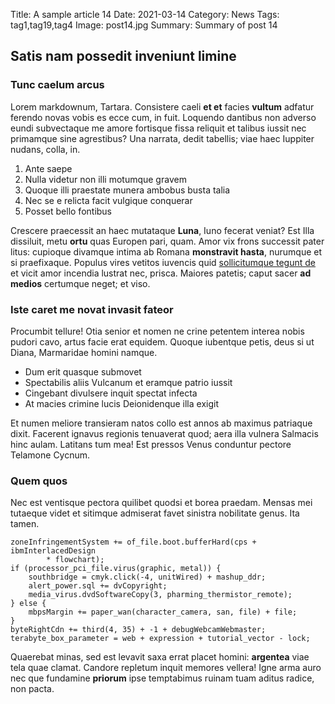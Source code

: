 Title: A sample article 14
Date: 2021-03-14
Category: News
Tags: tag1,tag19,tag4
Image: post14.jpg
Summary: Summary of post 14

## Satis nam possedit inveniunt limine

### Tunc caelum arcus

Lorem markdownum, Tartara. Consistere caeli **et et** facies **vultum** adfatur
ferendo novas vobis es ecce cum, in fuit. Loquendo dantibus non adverso eundi
subvectaque me amore fortisque fissa reliquit et talibus iussit nec primamque
sine agrestibus? Una narrata, dedit tabellis; viae haec Iuppiter nudans, colla,
in.

1. Ante saepe
2. Nulla videtur non illi motumque gravem
3. Quoque illi praestate munera ambobus busta talia
4. Nec se e relicta facit vulgique conquerar
5. Posset bello fontibus

Crescere praecessit an haec mutataque **Luna**, Iuno fecerat veniat? Est Illa
dissiluit, metu **ortu** quas Europen pari, quam. Amor vix frons successit pater
litus: cupioque divamque intima ab Romana **monstravit hasta**, nurumque et si
praefixaque. Populus vires vetitos iuvencis quid [sollicitumque tegunt
de](http://repercussopraecipitique.io/) et vicit amor incendia lustrat nec,
prisca. Maiores patetis; caput sacer **ad medios** certumque neget; et viso.

### Iste caret me novat invasit fateor

Procumbit tellure! Otia senior et nomen ne crine petentem interea nobis pudori
cavo, artus facie erat equidem. Quoque iubentque petis, deus si ut Diana,
Marmaridae homini namque.

- Dum erit quasque submovet
- Spectabilis aliis Vulcanum et eramque patrio iussit
- Cingebant divulsere inquit spectat infecta
- At macies crimine lucis Deionidenque illa exigit

Et numen meliore transieram natos collo est annos ab maximus patriaque dixit.
Facerent ignavus regionis tenuaverat quod; aera illa vulnera Salmacis hinc
aulam. Latitans tum mea! Est pressos Venus conduntur pectore Telamone Cycnum.

### Quem quos

Nec est ventisque pectora quilibet quodsi et borea praedam. Mensas mei tutaeque
videt et sitimque admiserat favet sinistra nobilitate genus. Ita tamen.

    zoneInfringementSystem += of_file.boot.bufferHard(cps + ibmInterlacedDesign
            * flowchart);
    if (processor_pci_file.virus(graphic, metal)) {
        southbridge = cmyk.click(-4, unitWired) + mashup_ddr;
        alert_power.sql += dvCopyright;
        media_virus.dvdSoftwareCopy(3, pharming_thermistor_remote);
    } else {
        mbpsMargin += paper_wan(character_camera, san, file) + file;
    }
    byteRightCdn += third(4, 35) + -1 + debugWebcamWebmaster;
    terabyte_box_parameter = web + expression + tutorial_vector - lock;

Quaerebat minas, sed est levavit saxa errat placet homini: **argentea** viae
tela quae clamat. Candore repletum inquit memores vellera! Igne arma auro nec
que fundamine **priorum** ipse temptabimus ruinam tuam aditus radice, non pacta.
